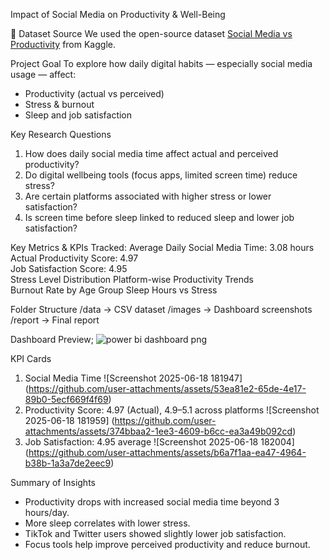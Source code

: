 Impact of Social Media on Productivity & Well-Being

📁 Dataset Source
We used the open-source dataset [Social Media vs Productivity](https://www.kaggle.com/datasets/mahdimashayekhi/social-media-vs-productivity) from Kaggle.

Project Goal
To explore how daily digital habits — especially social media usage — affect:
- Productivity (actual vs perceived)
- Stress & burnout
- Sleep and job satisfaction

Key Research Questions
1. How does daily social media time affect actual and perceived productivity?
2. Do digital wellbeing tools (focus apps, limited screen time) reduce stress?
3. Are certain platforms associated with higher stress or lower satisfaction?
4. Is screen time before sleep linked to reduced sleep and lower job satisfaction?

Key Metrics & KPIs Tracked:
Average Daily Social Media Time: 3.08 hours  
Actual Productivity Score: 4.97  
Job Satisfaction Score: 4.95  
Stress Level Distribution 
Platform-wise Productivity Trends  
Burnout Rate by Age Group
Sleep Hours vs Stress

Folder Structure
/data → CSV dataset
/images → Dashboard screenshots
/report → Final report 

Dashboard Preview; ![power bi dashboard png](https://github.com/user-attachments/assets/0d62bcf5-df31-45ff-831b-26601f384a89)

KPI Cards
1. Social Media Time
   ![Screenshot 2025-06-18 181947]
   (https://github.com/user-attachments/assets/53ea81e2-65de-4e17-89b0-5ecf669f4f69)
2. Productivity Score: 4.97 (Actual), 4.9–5.1 across platforms
   ![Screenshot 2025-06-18 181959]
   (https://github.com/user-attachments/assets/374bbaa2-1ee3-4609-b6cc-ea3a49b092cd)
3. Job Satisfaction: 4.95 average
   ![Screenshot 2025-06-18 182004]
   (https://github.com/user-attachments/assets/b6a7f1aa-ea47-4964-b38b-1a3a7de2eec9)



   

Summary of Insights
- Productivity drops with increased social media time beyond 3 hours/day.
- More sleep correlates with lower stress.
- TikTok and Twitter users showed slightly lower job satisfaction.
- Focus tools help improve perceived productivity and reduce burnout.
